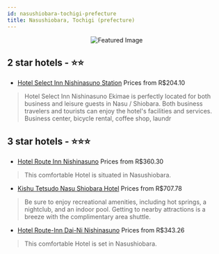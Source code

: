 ```yaml
---
id: nasushiobara-tochigi-prefecture
title: Nasushiobara, Tochigi (prefecture)
---
```


<center><img src="https://i.travelapi.com/hotels/5000000/4660000/4658000/4657955/bc611941_z.jpg" alt="Featured Image" /></center>


##  2 star hotels - ⭐️⭐️

-    [Hotel Select Inn Nishinasuno Station](https://us.hurb.com/hotels/nasushiobara/hotel-select-inn-nishinasuno-station-JNP-JP171360?cmp=18055) Prices from R$204.10
   > Hotel Select Inn Nishinasuno Ekimae is perfectly located for both business and leisure guests in Nasu / Shiobara. Both business travelers and tourists can enjoy the hotel&apos;s facilities and services. Business center, bicycle rental, coffee shop, laundr

##  3 star hotels - ⭐️⭐️⭐️

-    [Hotel Route Inn Nishinasuno](https://us.hurb.com/hotels/nasushiobara/hotel-route-inn-nishinasuno-JNP-JP561024?cmp=18055) Prices from R$360.30
   > This comfortable Hotel is situated in Nasushiobara. 
-    [Kishu Tetsudo Nasu Shiobara Hotel](https://us.hurb.com/hotels/nasushiobara/kishu-tetsudo-nasu-shiobara-hotel-JNP-JP396791?cmp=18055) Prices from R$707.78
   > Be sure to enjoy recreational amenities, including hot springs, a nightclub, and an indoor pool. Getting to nearby attractions is a breeze with the complimentary area shuttle.
-    [Hotel Route-Inn Dai-Ni Nishinasuno](https://us.hurb.com/hotels/nasushiobara/hotel-route-inn-dai-ni-nishinasuno-JNP-JP105440?cmp=18055) Prices from R$343.26
   > This comfortable Hotel is set in Nasushiobara. 
